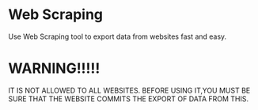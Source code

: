 # Web Scraping
Use Web Scraping tool to export data from websites fast and easy.


# WARNING!!!!!                           
IT IS NOT ALLOWED TO ALL WEBSITES. BEFORE USING IT,YOU MUST BE SURE THAT THE WEBSITE COMMITS THE EXPORT OF DATA FROM THIS.                        

